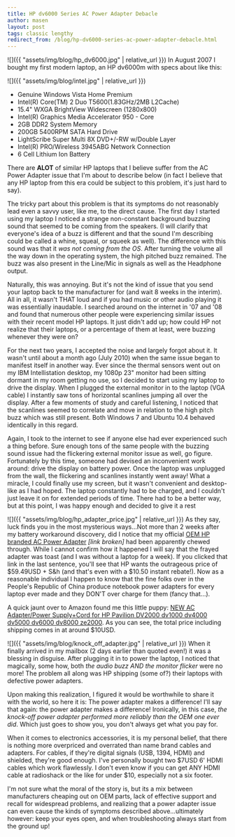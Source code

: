 ```yaml
---
title: HP dv6000 Series AC Power Adapter Debacle
author: masen
layout: post
tags: classic lengthy
redirect_from: /blog/hp-dv6000-series-ac-power-adapter-debacle.html
---
```


<span class="image left">![]({{ "assets/img/blog/hp_dv6000.jpg" | relative_url }})</span>
In August 2007 I bought my first modern laptop, an HP dv6000m with specs
about like this:

<span class="image right">![]({{ "assets/img/blog/intel.jpg" | relative_url }})</span>
-   Genuine Windows Vista Home Premium
-   Intel(R) Core(TM) 2 Duo T5600(1.83GHz/2MB L2Cache)
-   15.4\" WXGA BrightView Widescreen (1280x800)
-   Intel(R) Graphics Media Accelerator 950 - Core
-   2GB DDR2 System Memory
-   200GB 5400RPM SATA Hard Drive
-   LightScribe Super Multi 8X DVD+/-RW w/Double Layer
-   Intel(R) PRO/Wireless 3945ABG Network Connection
-   6 Cell Lithium Ion Battery

There are **ALOT** of similar HP laptops that I believe suffer from the
AC Power Adapter issue that I\'m about to describe below (in fact I
believe that any HP laptop from this era could be subject to this
problem, it\'s just hard to say).

The tricky part about this problem is that its symptoms do not
reasonably lead even a savvy user, like me, to the direct cause. The
first day I started using my laptop I noticed a strange non-constant
background buzzing sound that seemed to be coming from the speakers. (I
will clarify that everyone\'s idea of a buzz is different and that the
sound I\'m describing could be called a whine, squeal, or squeek as
well). The difference with this sound was that it *was not coming from
the OS*. After turning the volume all the way down in the operating
system, the high pitched buzz remained. The buzz was also present in the
Line/Mic in signals as well as the Headphone output.

Naturally, this was annoying. But it\'s not the kind of issue that you
send your laptop back to the manufacturer for (and wait 8 weeks in the
interim). All in all, it wasn\'t THAT loud and if you had music or other
audio playing it was essentially inaudable. I searched around on the
internet in \'07 and \'08 and found that numerous other people were
experiencing similar issues with their recent model HP laptops. It just
didn\'t add up; how could HP not realize that their laptops, or a
percentage of them at least, were buzzing whenever they were on?

For the next two years, I accepted the noise and largely forgot about
it. It wasn\'t until about a month ago (July 2010) when the same issue
began to manifest itself in another way. Ever since the thermal sensors
went out on my IBM Intellistation desktop, my 1080p 23\" monitor had
been sitting dormant in my room getting no use, so I decided to start
using my laptop to drive the display. When I plugged the external
monitor in to the laptop (VGA cable) I instantly saw tons of horizontal
scanlines jumping all over the display. After a few moments of study and
careful listening, I noticed that the scanlines seemed to correlate and
move in relation to the high pitch buzz which was still present. Both
Windows 7 and Ubuntu 10.4 behaved identically in this regard.

Again, I took to the internet to see if anyone else had ever experienced
such a thing before. Sure enough tons of the same people with the
buzzing sound issue had the flickering external monitor issue as well,
go figure. Fortunately by this time, someone had devised an inconvenient
work around: drive the display on battery power. Once the laptop was
unplugged from the wall, the flickering and scanlines instantly went
away! What a miracle, I could finally use my screen, but it wasn\'t
convenient and desktop-like as I had hoped. The laptop constantly had to
be charged, and I couldn\'t just leave it on for extended periods of
time. There had to be a better way, but at this point, I was happy
enough and decided to give it a rest

<span class="image left">![]({{ "assets/img/blog/hp_adapter_price.jpg" | relative_url }})</span>
As they say, luck finds you in the most mysterious ways...Not more than
2 weeks after my battery workaround discovery, did I notice that my
official [OEM HP branded AC Power
Adapter](http://www.shopping.hp.com/product/computer/categories/ac_adapters/1/accessories/DL606A%2523ABA)
*\[link broken\]* had been apparently chewed through. While I cannot
confirm how it happened I will say that the frayed adapter was toast
(and I was without a laptop for a week). If you clicked that link in the
last sentence, you\'ll see that HP wants the outrageous price of
\$59.49USD + S&h (and that\'s even with a \$10.50 instant rebate!). Now
as a reasonable individual I happen to know that the fine folks over in
the People\'s Republic of China produce notebook power adapters for
every laptop ever made and they DON\'T over charge for them (fancy
that...).

A quick jaunt over to Amazon found me this little puppy: [NEW AC
Adapter/Power Supply+Cord for HP Pavilion DV2000 dv1000 dv4000 dv5000
dv6000 dv8000
ze2000](http://www.amazon.com/gp/product/B003E2XYKO/ref=oss_product). As
you can see, the total price including shipping comes in at around
\$10USD.

<span class="image right">![]({{ "assets/img/blog/knock_off_adapter.jpg" | relative_url }})</span>
When it finally arrived in my mailbox (2 days earlier than quoted even!)
it was a blessing in disguise. After plugging it in to power the laptop,
I noticed that magically, some how, both *the audio buzz AND the monitor
flicker* were no more! The problem all along was HP shipping (some of?)
their laptops with defective power adapters.

Upon making this realization, I figured it would be worthwhile to share
it with the world, so here it is: The power adapter makes a difference!
I\'ll say that again: the power adapter makes a difference! Ironically,
in this case, *the knock-off power adapter performed more reliably than
the OEM one ever did*. Which just goes to show you, you don\'t always
get what you pay for.

When it comes to electronics accessories, it is my personal belief, that
there is nothing more overpriced and overrated than name brand cables
and adapters. For cables, if they\'re digital signals (USB, 1394, HDMI)
and shielded, they\'re good enough. I\'ve personally bought two \$7USD
6\' HDMI cables which work flawlessly. I don\'t even know if you can get
ANY HDMI cable at radioshack or the like for under \$10, especially not
a six footer.

I\'m not sure what the moral of the story is, but its a mix between
manufacturers cheaping out on OEM parts, lack of effective support and
recall for widespread problems, and realizing that a power adapter issue
can even cause the kinds of symptoms described above...ultimately
however: keep your eyes open, and when troubleshooting always start from
the ground up!
